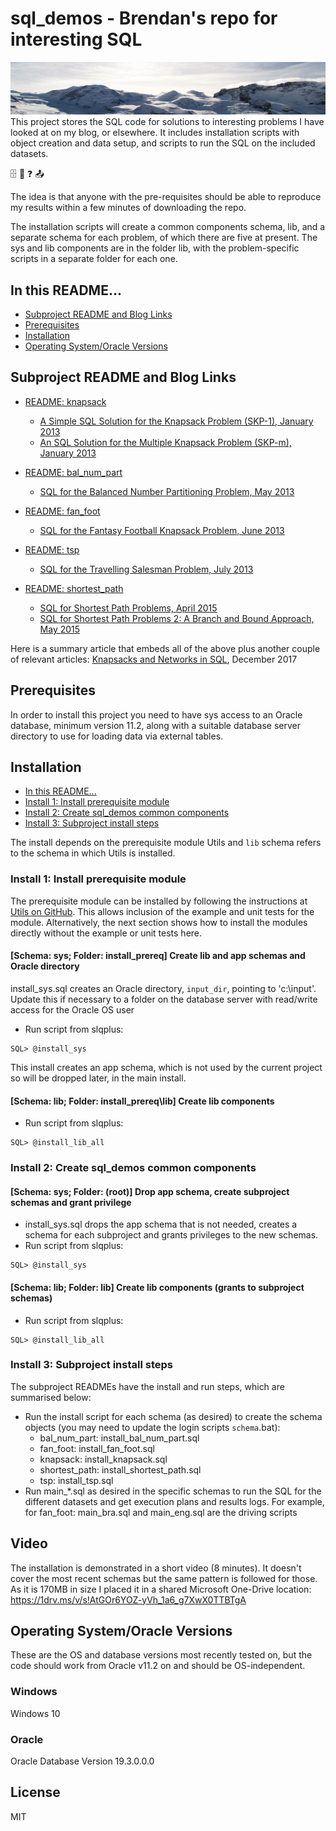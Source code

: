 # sql_demos - Brendan's repo for interesting SQL<div id="topOfVisibleArea"></div>
<img src="mountains.png">
This project stores the SQL code for solutions to interesting problems I have looked at on my blog, or elsewhere. It includes installation scripts with object creation and data setup, and scripts to run the SQL on the included datasets.

:file_cabinet: :slot_machine: :question: :outbox_tray:

The idea is that anyone with the pre-requisites should be able to reproduce my results within a few minutes of downloading the repo.

The installation scripts will create a common components schema, lib, and a separate schema for each problem, of which there are five at present. The sys and lib components are in the folder lib, with the problem-specific scripts in a separate folder for each one.

## In this README...
- [Subproject README and Blog Links](https://github.com/BrenPatF/Sandbox#subproject-readme-and-blog-links)
- [Prerequisites](https://github.com/BrenPatF/Sandbox#prerequisites)
- [Installation](https://github.com/BrenPatF/Sandbox#installation)
- [Operating System/Oracle Versions](https://github.com/BrenPatF/Sandbox#operating-systemoracle-versions)

## Subproject README and Blog Links

- [README: knapsack](knapsack/README.md)
	- [A Simple SQL Solution for the Knapsack Problem (SKP-1), January 2013](http://aprogrammerwrites.eu/?p=560)
	- [An SQL Solution for the Multiple Knapsack Problem (SKP-m), January 2013](http://aprogrammerwrites.eu/?p=635)

- [README: bal_num_part](bal_num_part/README.md)
	- [SQL for the Balanced Number Partitioning Problem, May 2013](http://aprogrammerwrites.eu/?p=803)

- [README: fan_foot](fan_foot/README.md)
	- [SQL for the Fantasy Football Knapsack Problem, June 2013](http://aprogrammerwrites.eu/?p=878)

- [README: tsp](tsp/README.md)
	- [SQL for the Travelling Salesman Problem, July 2013](http://aprogrammerwrites.eu/?p=896)

- [README: shortest_path](shortest_path/README.md)
	- [SQL for Shortest Path Problems, April 2015](http://aprogrammerwrites.eu/?p=1391)
	- [SQL for Shortest Path Problems 2: A Branch and Bound Approach, May 2015](http://aprogrammerwrites.eu/?p=1415)

Here is a summary article that embeds all of the above plus another couple of relevant articles: <a href="http://aprogrammerwrites.eu/?p=2232" target="_blank">Knapsacks and Networks in SQL</a>, December 2017

## Prerequisites
In order to install this project you need to have sys access to an Oracle database, minimum version 11.2, along with a suitable database server directory to use for loading data via external tables.

## Installation
- [In this README...]()
- [Install 1: Install prerequisite module](https://github.com/BrenPatF/Sandbox#install-1-install-prerequisite-module)
- [Install 2: Create sql_demos common components](https://github.com/BrenPatF/Sandbox#install-2-create-sql_demos-common-components)
- [Install 3: Subproject install steps](https://github.com/BrenPatF/Sandbox#install-3-subproject-install-steps)

The install depends on the prerequisite module Utils and `lib` schema refers to the schema in which Utils is installed.

### Install 1: Install prerequisite module

The prerequisite module can be installed by following the instructions at [Utils on GitHub](https://github.com/BrenPatF/oracle_plsql_utils). This allows inclusion of the example and unit tests for the module. Alternatively, the next section shows how to install the modules directly without the example or unit tests here.

#### [Schema: sys; Folder: install_prereq] Create lib and app schemas and Oracle directory
install_sys.sql creates an Oracle directory, `input_dir`, pointing to 'c:\input'. Update this if necessary to a folder on the database server with read/write access for the Oracle OS user
- Run script from slqplus:
```
SQL> @install_sys
```
This install creates an app schema, which is not used by the current project so will be dropped later, in the main install.

#### [Schema: lib; Folder: install_prereq\lib] Create lib components
- Run script from slqplus:
```
SQL> @install_lib_all
```

### Install 2: Create sql_demos common components

#### [Schema: sys; Folder: (root)] Drop app schema, create subproject schemas and grant privilege
- install_sys.sql drops the app schema that is not needed, creates a schema for each subproject and grants privileges to the new schemas.
- Run script from slqplus:
```
SQL> @install_sys
```

#### [Schema: lib; Folder: lib] Create lib components (grants to subproject schemas)
- Run script from slqplus:
```
SQL> @install_lib_all
```

### Install 3: Subproject install steps
The subproject READMEs have the install and run steps, which are summarised below:
- Run the install script for each schema (as desired) to create the schema objects (you may need to update the login scripts `schema`.bat):
	- bal_num_part:  install_bal_num_part.sql
	- fan_foot:      install_fan_foot.sql
	- knapsack:      install_knapsack.sql
	- shortest_path: install_shortest_path.sql
	- tsp:           install_tsp.sql
- Run main_*.sql as desired in the specific schemas to run the SQL for the different datasets and get execution plans and results logs. For example, for fan_foot: main_bra.sql and main_eng.sql are the driving scripts

## Video
The installation is demonstrated in a short video (8 minutes). It doesn't cover the most recent schemas but the same pattern is followed for those. As it is 170MB in size I placed it in a shared Microsoft One-Drive location:
https://1drv.ms/v/s!AtGOr6YOZ-yVh_1a6_g7XwX0TTBTgA

## Operating System/Oracle Versions
These are the OS and database versions most recently tested on, but the code should work from Oracle v11.2 on and should be OS-independent.
### Windows
Windows 10
### Oracle
Oracle Database Version 19.3.0.0.0

## License
MIT
